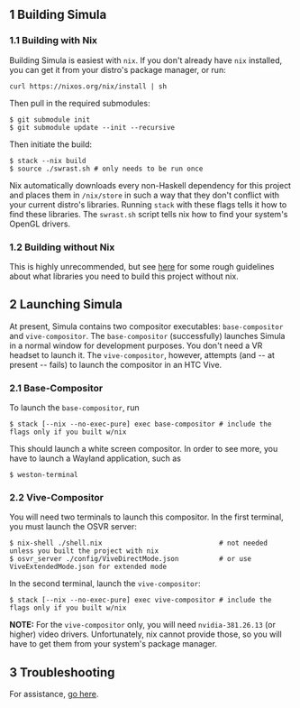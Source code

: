 ## 1 Building Simula
### 1.1 Building with Nix

Building Simula is easiest with `nix`. 
If you don't already have `nix` installed, you can get it from your distro's package manager, or run:

```
curl https://nixos.org/nix/install | sh
```

Then pull in the required submodules:

```
$ git submodule init
$ git submodule update --init --recursive
```

Then initiate the build:

```
$ stack --nix build
$ source ./swrast.sh # only needs to be run once
```

Nix automatically downloads every non-Haskell dependency for this project and places them in `/nix/store` in such a way that they don't conflict with your current distro's libraries. Running `stack` with these flags tells it how to find these libraries. The `swrast.sh` script tells nix how to find your system's OpenGL drivers.

### 1.2 Building without Nix

This is highly unrecommended, but see [here](./BUILD_WITHOUT_NIX.md) for some rough guidelines about what libraries you need to build this project without nix.

## 2 Launching Simula

At present, Simula contains two compositor executables: `base-compositor` and `vive-compositor`. The `base-compositor` (successfully) launches Simula in a normal window for development purposes. You don't need a VR headset to launch it. The `vive-compositor`, however, attempts (and -- at present -- fails) to launch the compositor in an HTC Vive.

### 2.1 Base-Compositor

To launch the `base-compositor`, run

```
$ stack [--nix --no-exec-pure] exec base-compositor # include the flags only if you built w/nix
```

This should launch a white screen compositor. In order to see more, you have to launch a Wayland application, such as

```
$ weston-terminal
```

### 2.2 Vive-Compositor

You will need two terminals to launch this compositor. In the first terminal, you must launch the OSVR server:

```
$ nix-shell ./shell.nix                             # not needed unless you built the project with nix
$ osvr_server ./config/ViveDirectMode.json          # or use ViveExtendedMode.json for extended mode
```

In the second terminal, launch the `vive-compositor`:

```
$ stack [--nix --no-exec-pure] exec vive-compositor # include the flags only if you built w/nix
```

**NOTE:** For the `vive-compositor` only, you will need `nvidia-381.26.13` (or higher) video drivers. Unfortunately, nix cannot provide those, so you will have to get them from your system's package manager.

## 3 Troubleshooting

For assistance, [go here](https://gitter.im/SimulaVR/Simula).
